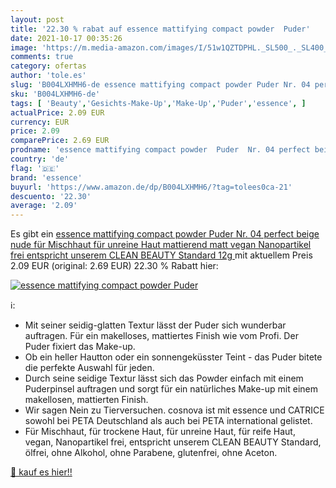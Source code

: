```yaml
---
layout: post
title: '22.30 % rabat auf essence mattifying compact powder  Puder'
date: 2021-10-17 00:35:26
image: 'https://m.media-amazon.com/images/I/51w1QZTDPHL._SL500_._SL400_.jpg'
comments: true
category: ofertas
author: 'tole.es'
slug: 'B004LXHMH6-de essence mattifying compact powder Puder Nr. 04 perfect...'
sku: 'B004LXHMH6-de'
tags: [ 'Beauty','Gesichts-Make-Up','Make-Up','Puder','essence', ]
actualPrice: 2.09 EUR
currency: EUR
price: 2.09
comparePrice: 2.69 EUR
prodname: 'essence mattifying compact powder  Puder  Nr. 04 perfect beige  nude  für Mischhaut  für unreine Haut  mattierend  matt  vegan  Nanopartikel frei  entspricht unserem CLEAN BEAUTY Standard  12g '
country: 'de'
flag: '🇩🇪'
brand: 'essence'
buyurl: 'https://www.amazon.de/dp/B004LXHMH6/?tag=tolees0ca-21'
descuento: '22.30'
average: '2.09'
---
```


Es gibt ein [essence mattifying compact powder  Puder  Nr. 04 perfect beige  nude  für Mischhaut  für unreine Haut  mattierend  matt  vegan  Nanopartikel frei  entspricht unserem CLEAN BEAUTY Standard  12g ](https://www.amazon.de/dp/B004LXHMH6/?tag=tolees0ca-21) mit aktuellem Preis 2.09 EUR (original: 2.69 EUR) 22.30 % Rabatt hier:

[![essence mattifying compact powder  Puder](https://m.media-amazon.com/images/I/51w1QZTDPHL._SL500_._SL400_.jpg)](https://www.amazon.de/dp/B004LXHMH6/?tag=tolees0ca-21)

ℹ️:

- Mit seiner seidig-glatten Textur lässt der Puder sich wunderbar auftragen. Für ein makelloses, mattiertes Finish wie vom Profi. Der Puder fixiert das Make-up.
- Ob ein heller Hautton oder ein sonnengeküsster Teint - das Puder bitete die perfekte Auswahl für jeden.
- Durch seine seidige Textur lässt sich das Powder einfach mit einem Puderpinsel auftragen und sorgt für ein natürliches Make-up mit einem makellosen, mattierten Finish.
- Wir sagen Nein zu Tierversuchen. cosnova ist mit essence und CATRICE sowohl bei PETA Deutschland als auch bei PETA international gelistet.
- Für Mischhaut, für trockene Haut, für unreine Haut, für reife Haut, vegan, Nanopartikel frei, entspricht unserem CLEAN BEAUTY Standard, ölfrei, ohne Alkohol, ohne Parabene, glutenfrei, ohne Aceton.

[🛒 kauf es hier!!](https://www.amazon.de/dp/B004LXHMH6/?tag=tolees0ca-21)
